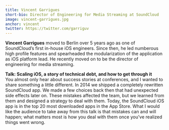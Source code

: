 ```yaml
---
title: Vincent Garrigues
short-bio: Director of Engineering for Media Streaming at SoundCloud
image: vincent-garrigues.jpg
anchor: vincent
twitter: https://twitter.com/garriguv
---
```


**Vincent Garrigues** moved to Berlin over 5 years ago as one of SoundCloud’s first in-house iOS engineers. Since then, he led numberous high profile features and spearheaded the modularization of the application as iOS platform lead. He recently moved on to be the director of engineering for media streaming.

**Talk: Scaling iOS, a story of technical debt, and how to get through it**  
You almost only hear about success stories at conferences, and I wanted to share something a little different. In 2014 we shipped a completely rewritten SoundCloud app. We made a few choices back then that had unexpected side effects later on. These mistakes affected the team, but we learned from them and designed a strategy to deal with them. Today, the SoundCloud iOS app is in the top 20 most downloaded apps in the App Store. What I would like the audience to take away from this talk is that mistakes can and will happen; what matters most is how you deal with them once you've realized things went wrong.


